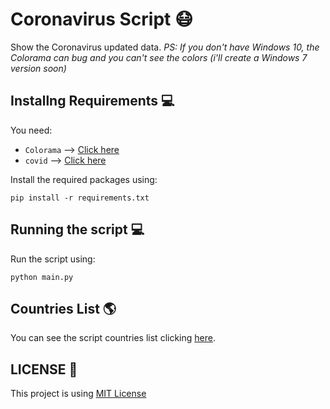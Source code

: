 # Coronavirus Script 😷
Show the Coronavirus updated data.
_PS: If you don't have Windows 10, the Colorama can bug and you can't see the colors (i'll create a Windows 7 version soon)_

## Installng Requirements 💻

You need:
* ``Colorama`` —> [Click here](https://pypi.org/project/colorama/)
* ``covid`` —> [Click here](https://pypi.org/project/covid/)

Install the required packages using:

```
pip install -r requirements.txt
```

## Running the script 💻

Run the script using:

```
python main.py
```

## Countries List 🌎

You can see the script countries list clicking [here](https://pypi.org/project/covid/).

## LICENSE 📓

This project is using [MIT License](https://opensource.org/licenses/MIT)
